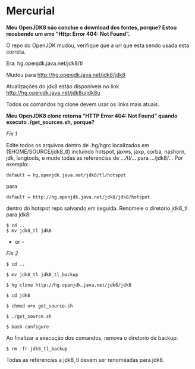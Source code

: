 # Mercurial

**Meu OpenJDK8 não conclue o download dos fontes, porque? Estou recebendo um erro “Http: Error 404: Not Found”.**

O repo do OpenJDK mudou, verifique que a url que esta sendo usada esta correta.

Era:
hg.openjdk.java.net/jdk8/tl

Mudou para
http://hg.openjdk.java.net/jdk8/jdk8

Atualizações do jdk8 estão disponíveis no link
http://hg.openjdk.java.net/jdk8u/jdk8u

Todos os comandos hg clone devem usar os links mais atuais.


**Meu OpenJDK8 clone retorna “HTTP Error 404: Not Found” quando executo  ./get_sources.sh, porque?**

*Fix 1*

Edite todos os arquivos dentro de .hg/hgrc localizados em ($HOME/SOURCE/jdk8_tl) incluindo hotspot, jaxws, jaxp, corba, nashorn, jdk, langtools, e mude todas as referencias de .../tl/... para .../jdk8/… Por exemplo:

```
default = hg.openjdk.java.net/jdk8/tl/hotspot
```
para
```
default = http://hg.openjdk.java.net/jdk8/jdk8/hotspot
```
dentro do hotspot repo salvando em seguida. Renomeie o diretorio jdk8_tl  para jdk8:

```
$ cd ..
$ mv jdk8_tl jdk8
```

- or -

*Fix 2*
```
$ cd ..

$ mv jdk8_tl jdk8_tl_backup

$ hg clone http://hg.openjdk.java.net/jdk8/jdk8

$ cd jdk8

$ chmod u+x get_source.sh

$ ./get_source.sh

$ bash configure
```
Ao finalizar a execução dos comandos, remova o diretorio de backup:

```
$ rm -fr jdk8_tl_backup
```

Todas as referencias a jdk8_tl devem ser renomeadas para jdk8.